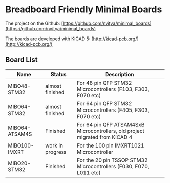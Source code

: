 # Breadboard Friendly Minimal Boards

The project on the Github: [https://github.com/nvitya/minimal_boards](https://github.com/nvitya/minimal_boards)

The boards are developed with KiCAD 5: [http://kicad-pcb.org/](http://kicad-pcb.org/)

## Board List

__Name__        | __Status__      | __Description__
----------------|-----------------|-------------------------------------------------------------
MIBO48-STM32    | almost finished | For 48 pin QFP STM32 Microcontrollers (F103, F303, F070 etc)
MIBO64-STM32    | almost finished | For 64 pin QFP STM32 Microcontrollers (F405, F303, F070 etc)
MIBO64-ATSAM4S  | Finished        | For 64 pin QFP ATSAM4SxB Microcontrollers, old project migrated from KiCAD 4
MIBO100-IMXRT   | work in progress| For the 100 pin IMXRT1021 Microcontroller
MIBO20-STM32    | Finished        | For the 20 pin TSSOP STM32 Microcontrollers (F030, F070, L011 etc)



